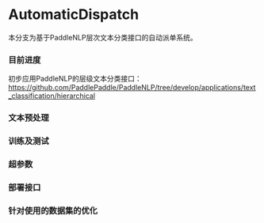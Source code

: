 # AutomaticDispatch
本分支为基于PaddleNLP层次文本分类接口的自动派单系统。

### 目前进度

初步应用PaddleNLP的层级文本分类接口：https://github.com/PaddlePaddle/PaddleNLP/tree/develop/applications/text_classification/hierarchical

### 文本预处理



### 训练及测试


### 超参数


### 部署接口


### 针对使用的数据集的优化

